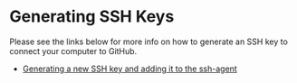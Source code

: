 # Generating SSH Keys
Please see the links below for more info on how to generate an SSH key to connect your computer to GitHub.


* [Generating a new SSH key and adding it to the ssh-agent](https://docs.github.com/en/github/authenticating-to-github/connecting-to-github-with-ssh/generating-a-new-ssh-key-and-adding-it-to-the-ssh-agent)
